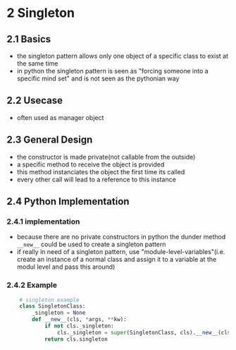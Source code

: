 # 2 Singleton
## 2.1 Basics
- the singleton pattern allows only one object of a specific class to exist at the same time
- in python the singleton pattern is seen as "forcing someone into a specific mind set" and is not seen as the pythonian way

## 2.2 Usecase
- often used as manager object

## 2.3 General Design
- the constructor is made private(not callable from the outside)
- a specific method to receive the object is provided
- this method instanciates the object the first time its called
- every other call will lead to a reference to this instance

## 2.4 Python Implementation
### 2.4.1 implementation
- because there are no private constructors in python the dunder method ``__new__`` could be used to create a singleton pattern
- if really in need of a singleton pattern, use "module-level-variables"(i.e. create an instance of a normal class and assign it to a variable at the modul level and pass this around)

### 2.4.2 Example
````python
    # singleton example
    class SingletonClass:
        _singleton = None
        def __new__(cls, *args, **kw):
            if not cls._singleton:
                cls._singleton = super(SingletonClass, cls).__new__(cls, *args, **kw)
            return cls.singleton
````